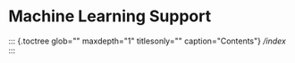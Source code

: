 Machine Learning Support
========================

::: {.toctree glob="" maxdepth="1" titlesonly="" caption="Contents"}
*/index*
:::
